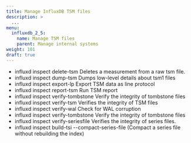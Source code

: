 ```yaml
---
title: Manage InfluxDB TSM files
description: >
  ...
menu:
  influxdb_2_5:
    name: Manage TSM files
    parent: Manage internal systems
weight: 101
draft: true
---
```


<!-- 

Marked as draft. Placeholder for future content.

-->

- influxd inspect delete-tsm        Deletes a measurement from a raw tsm file.
- influxd inspect dump-tsm          Dumps low-level details about tsm1 files
- influxd inspect export-lp         Export TSM data as line protocol
- influxd inspect report-tsm        Run TSM report
- influxd inspect verify-tombstone  Verify the integrity of tombstone files
- influxd inspect verify-tsm        Verifies the integrity of TSM files
- influxd inspect verify-wal        Check for WAL corruption
- influxd inspect verify-tombstone  Verify the integrity of tombstone files
- influxd inspect verify-seriesfile Verifies the integrity of series files.
- influxd inspect build-tsi --compact-series-file (Compact a series file without rebuilding the index)